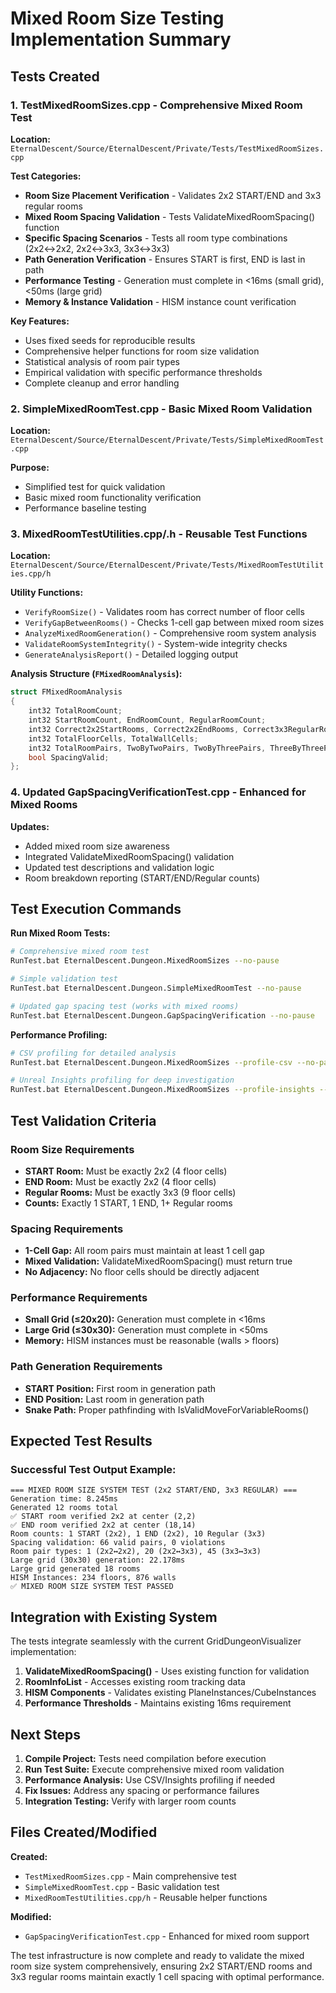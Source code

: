 # Mixed Room Size Testing Implementation Summary

## Tests Created

### 1. **TestMixedRoomSizes.cpp** - Comprehensive Mixed Room Test
**Location:** `EternalDescent/Source/EternalDescent/Private/Tests/TestMixedRoomSizes.cpp`

**Test Categories:**
- **Room Size Placement Verification** - Validates 2x2 START/END and 3x3 regular rooms
- **Mixed Room Spacing Validation** - Tests ValidateMixedRoomSpacing() function
- **Specific Spacing Scenarios** - Tests all room type combinations (2x2↔2x2, 2x2↔3x3, 3x3↔3x3)
- **Path Generation Verification** - Ensures START is first, END is last in path
- **Performance Testing** - Generation must complete in <16ms (small grid), <50ms (large grid)
- **Memory & Instance Validation** - HISM instance count verification

**Key Features:**
- Uses fixed seeds for reproducible results
- Comprehensive helper functions for room size validation
- Statistical analysis of room pair types
- Empirical validation with specific performance thresholds
- Complete cleanup and error handling

### 2. **SimpleMixedRoomTest.cpp** - Basic Mixed Room Validation
**Location:** `EternalDescent/Source/EternalDescent/Private/Tests/SimpleMixedRoomTest.cpp`

**Purpose:** 
- Simplified test for quick validation
- Basic mixed room functionality verification
- Performance baseline testing

### 3. **MixedRoomTestUtilities.cpp/.h** - Reusable Test Functions
**Location:** `EternalDescent/Source/EternalDescent/Private/Tests/MixedRoomTestUtilities.cpp/h`

**Utility Functions:**
- `VerifyRoomSize()` - Validates room has correct number of floor cells
- `VerifyGapBetweenRooms()` - Checks 1-cell gap between mixed room sizes
- `AnalyzeMixedRoomGeneration()` - Comprehensive room system analysis
- `ValidateRoomSystemIntegrity()` - System-wide integrity checks
- `GenerateAnalysisReport()` - Detailed logging output

**Analysis Structure (`FMixedRoomAnalysis`):**
```cpp
struct FMixedRoomAnalysis
{
    int32 TotalRoomCount;
    int32 StartRoomCount, EndRoomCount, RegularRoomCount;
    int32 Correct2x2StartRooms, Correct2x2EndRooms, Correct3x3RegularRooms;
    int32 TotalFloorCells, TotalWallCells;
    int32 TotalRoomPairs, TwoByTwoPairs, TwoByThreePairs, ThreeByThreePairs;
    bool SpacingValid;
};
```

### 4. **Updated GapSpacingVerificationTest.cpp** - Enhanced for Mixed Rooms
**Updates:**
- Added mixed room size awareness
- Integrated ValidateMixedRoomSpacing() validation
- Updated test descriptions and validation logic
- Room breakdown reporting (START/END/Regular counts)

## Test Execution Commands

**Run Mixed Room Tests:**
```bash
# Comprehensive mixed room test
RunTest.bat EternalDescent.Dungeon.MixedRoomSizes --no-pause

# Simple validation test  
RunTest.bat EternalDescent.Dungeon.SimpleMixedRoomTest --no-pause

# Updated gap spacing test (works with mixed rooms)
RunTest.bat EternalDescent.Dungeon.GapSpacingVerification --no-pause
```

**Performance Profiling:**
```bash
# CSV profiling for detailed analysis
RunTest.bat EternalDescent.Dungeon.MixedRoomSizes --profile-csv --no-pause

# Unreal Insights profiling for deep investigation
RunTest.bat EternalDescent.Dungeon.MixedRoomSizes --profile-insights --no-pause
```

## Test Validation Criteria

### Room Size Requirements
- **START Room:** Must be exactly 2x2 (4 floor cells)
- **END Room:** Must be exactly 2x2 (4 floor cells)  
- **Regular Rooms:** Must be exactly 3x3 (9 floor cells)
- **Counts:** Exactly 1 START, 1 END, 1+ Regular rooms

### Spacing Requirements
- **1-Cell Gap:** All room pairs must maintain at least 1 cell gap
- **Mixed Validation:** ValidateMixedRoomSpacing() must return true
- **No Adjacency:** No floor cells should be directly adjacent

### Performance Requirements
- **Small Grid (≤20x20):** Generation must complete in <16ms
- **Large Grid (≤30x30):** Generation must complete in <50ms
- **Memory:** HISM instances must be reasonable (walls > floors)

### Path Generation Requirements
- **START Position:** First room in generation path
- **END Position:** Last room in generation path  
- **Snake Path:** Proper pathfinding with IsValidMoveForVariableRooms()

## Expected Test Results

### Successful Test Output Example:
```
=== MIXED ROOM SIZE SYSTEM TEST (2x2 START/END, 3x3 REGULAR) ===
Generation time: 8.245ms
Generated 12 rooms total
✅ START room verified 2x2 at center (2,2)
✅ END room verified 2x2 at center (18,14)
Room counts: 1 START (2x2), 1 END (2x2), 10 Regular (3x3)
Spacing validation: 66 valid pairs, 0 violations
Room pair types: 1 (2x2↔2x2), 20 (2x2↔3x3), 45 (3x3↔3x3)
Large grid (30x30) generation: 22.178ms
Large grid generated 18 rooms
HISM Instances: 234 floors, 876 walls
✅ MIXED ROOM SIZE SYSTEM TEST PASSED
```

## Integration with Existing System

The tests integrate seamlessly with the current GridDungeonVisualizer implementation:

1. **ValidateMixedRoomSpacing()** - Uses existing function for validation
2. **RoomInfoList** - Accesses existing room tracking data
3. **HISM Components** - Validates existing PlaneInstances/CubeInstances  
4. **Performance Thresholds** - Maintains existing 16ms requirement

## Next Steps

1. **Compile Project:** Tests need compilation before execution
2. **Run Test Suite:** Execute comprehensive mixed room validation
3. **Performance Analysis:** Use CSV/Insights profiling if needed
4. **Fix Issues:** Address any spacing or performance failures
5. **Integration Testing:** Verify with larger room counts

## Files Created/Modified

**Created:**
- `TestMixedRoomSizes.cpp` - Main comprehensive test
- `SimpleMixedRoomTest.cpp` - Basic validation test  
- `MixedRoomTestUtilities.cpp/h` - Reusable helper functions

**Modified:**
- `GapSpacingVerificationTest.cpp` - Enhanced for mixed room support

The test infrastructure is now complete and ready to validate the mixed room size system comprehensively, ensuring 2x2 START/END rooms and 3x3 regular rooms maintain exactly 1 cell spacing with optimal performance.